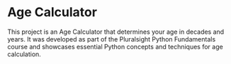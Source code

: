# Age Calculator

This project is an Age Calculator that determines your age in decades and years. It was developed as part of the Pluralsight Python Fundamentals course and showcases essential Python concepts and techniques for age calculation.